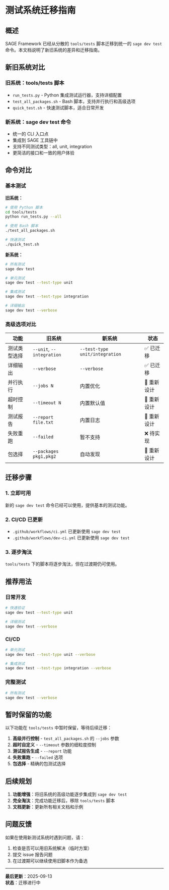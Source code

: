 # 测试系统迁移指南

## 概述

SAGE Framework 已经从分散的 `tools/tests` 脚本迁移到统一的 `sage dev test` 命令。本文档说明了新旧系统的差异和迁移指南。

## 新旧系统对比

### 旧系统：tools/tests 脚本
- `run_tests.py` - Python 集成测试运行器，支持详细配置
- `test_all_packages.sh` - Bash 脚本，支持并行执行和高级选项
- `quick_test.sh` - 快速测试脚本，适合日常开发

### 新系统：sage dev test 命令
- 统一的 CLI 入口点
- 集成到 SAGE 工具链中
- 支持不同测试类型：all, unit, integration
- 更简洁的接口和一致的用户体验

## 命令对比

### 基本测试

**旧系统：**
```bash
# 使用 Python 脚本
cd tools/tests
python run_tests.py --all

# 使用 Bash 脚本
./test_all_packages.sh

# 快速测试
./quick_test.sh
```

**新系统：**
```bash
# 所有测试
sage dev test

# 单元测试
sage dev test --test-type unit

# 集成测试  
sage dev test --test-type integration

# 详细输出
sage dev test --verbose
```

### 高级选项对比

| 功能 | 旧系统 | 新系统 | 状态 |
|------|--------|--------|------|
| 测试类型选择 | `--unit`, `--integration` | `--test-type unit/integration` | ✅ 已迁移 |
| 详细输出 | `--verbose` | `--verbose` | ✅ 已迁移 |
| 并行执行 | `--jobs N` | 内置优化 | 🔄 重新设计 |
| 超时控制 | `--timeout N` | 内置默认值 | 🔄 重新设计 |
| 测试报告 | `--report file.txt` | 内置日志 | 🔄 重新设计 |
| 失败重跑 | `--failed` | 暂不支持 | ❌ 待实现 |
| 包选择 | `--packages pkg1,pkg2` | 自动发现 | 🔄 重新设计 |

## 迁移步骤

### 1. 立即可用
新的 `sage dev test` 命令已经可以使用，提供基本的测试功能。

### 2. CI/CD 已更新
- `.github/workflows/ci.yml` 已更新使用 `sage dev test`
- `.github/workflows/dev-ci.yml` 已更新使用 `sage dev test`

### 3. 逐步淘汰
`tools/tests` 下的脚本将逐步淘汰，但在过渡期仍可使用。

## 推荐用法

### 日常开发
```bash
# 快速验证
sage dev test --test-type unit

# 详细测试
sage dev test --verbose
```

### CI/CD
```bash
# 单元测试
sage dev test --test-type unit --verbose

# 集成测试
sage dev test --test-type integration --verbose
```

### 完整测试
```bash
# 所有测试
sage dev test --verbose
```

## 暂时保留的功能

以下功能在 `tools/tests` 中暂时保留，等待后续迁移：

1. **高级并行控制** - `test_all_packages.sh` 的 `--jobs` 参数
2. **超时自定义** - `--timeout` 参数的细粒度控制
3. **测试报告生成** - `--report` 功能
4. **失败重跑** - `--failed` 选项
5. **包选择** - 精确的包测试选择

## 后续规划

1. **功能增强**：将旧系统的高级功能逐步集成到 `sage dev test`
2. **完全淘汰**：完成功能迁移后，移除 `tools/tests` 脚本
3. **文档更新**：更新所有相关文档和示例

## 问题反馈

如果在使用新测试系统时遇到问题，请：
1. 检查是否可以用旧系统解决（临时方案）
2. 提交 issue 报告问题
3. 在过渡期可以继续使用旧脚本作为备选

---

**最后更新**：2025-09-13  
**状态**：迁移进行中
